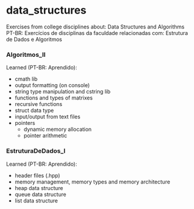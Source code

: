 # data_structures
Exercises from college disciplines about: Data Structures and Algorithms<br /> 
PT-BR: Exercícios de disciplinas da faculdade relacionadas com: Estrutura de Dados e Algoritmos<br />

### Algoritmos_II<br /> 
Learned (PT-BR: Aprendido):
- cmath lib
- output formatting (on console)
- string type manipulation and cstring lib
- functions and types of matrixes
- recursive functions
- struct data type
- input/output from text files
- pointers
  - dynamic memory allocation
  - pointer arithmetic

### EstruturaDeDados_I<br /> 
Learned (PT-BR: Aprendido):<br /> 
- header files (.hpp)
- memory management, memory types and memory architecture
- heap data structure
- queue data structure
- list data structure
